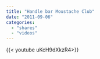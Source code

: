 ```yaml
---
title: "Handle bar Moustache Club"
date: "2011-09-06"
categories:
  - "shares"
  - "videos"
---
```


<div style="width: 70vw;">{{< youtube uKcH9dXkzR4>}}</div>
